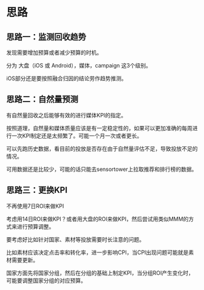 # 思路

## 思路一：监测回收趋势

发现需要增加预算或者减少预算的时机。

分为 大盘（iOS 或 Android），媒体，campaign 这3个级别。

iOS部分还是要按照融合归因的结论劳作趋势推测。

## 思路二：自然量预测

有自然量回收之后能够有效的进行媒体KPI的指定。

按照道理，自然量和媒体质量应该是有一定稳定性的，如果可以更加准确的每周进行一次KPI制定还是太频繁了。可能一个月一次或者更长。

可以先跑历史数据，看目前的投放是否存在由于自然量评估不足，导致投放不足的情况。

可用数据还是比较少，可能的话只能去sensortower上拉取推荐和排行榜的数据。

## 思路三：更换KPI

不再使用7日ROI来做KPI

考虑用14日ROI来做KPI？或者用大盘的ROI来做KPI，然后尝试用类似MMM的方式来进行预算调整。

要考虑好比如针对国家、素材等投放需要时长注意的问题。

比如素材应该决定点击率和转化率，进一步影响CPI，当CPI出现问题可能就是素材需要更新。

国家方面先将国家分组，然后在分组的基础上制定KPI，当分组ROI产生变化时，可能要调整国家分组的对应预算。




